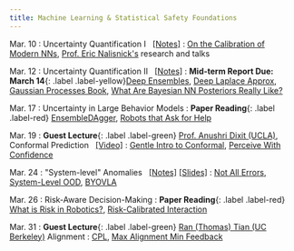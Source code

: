 ```yaml
---
title: Machine Learning & Statistical Safety Foundations
---
```


Mar. 10
: Uncertainty Quantification I &nbsp; [[Notes]](./assets/pdfs/Lecture9_uq_pt1.pdf)
  : [On the Calibration of Modern NNs](https://arxiv.org/abs/1706.04599), [Prof. Eric Nalisnick's](https://enalisnick.github.io/) research and talks
  <!-- **HW #3 Out**{: .label .label-default} -->

Mar. 12
: Uncertainty Quantification II &nbsp; [[Notes]](./assets/pdfs/Lecture10_uq_pt2.pdf)
  : **Mid-term Report Due: March 14**{: .label .label-yellow}[Deep Ensembles](https://arxiv.org/abs/1612.01474), [Deep Laplace Approx](https://arxiv.org/abs/2106.14806), [Gaussian Processes Book](https://gaussianprocess.org/gpml/chapters/RW.pdf), [What Are Bayesian NN Posteriors Really Like?](https://proceedings.mlr.press/v139/izmailov21a/izmailov21a.pdf)   


Mar. 17
: Uncertainty in Large Behavior Models
  : **Paper Reading**{: .label .label-red} [EnsembleDAgger](https://arxiv.org/abs/1807.08364), [Robots that Ask for Help](https://arxiv.org/abs/2307.01928) 
<!-- [Diffusion Policy](https://arxiv.org/pdf/2303.04137) -->


Mar. 19
: **Guest Lecture**{: .label .label-green} [Prof. Anushri Dixit (UCLA)](https://www.anushridixit.com/), Conformal Prediction &nbsp; [[Video]](https://drive.google.com/file/d/1huVnpgnhYUCRZ8tHBNaGK6VNS8wZYaZ-/view?usp=drive_link)
  : [Gentle Intro to Conformal](https://arxiv.org/abs/2107.07511), [Perceive With Confidence](https://arxiv.org/abs/2403.08185)

Mar. 24
: "System-level" Anomalies &nbsp; [[Notes]](./assets/pdfs/Lecture11_system-level-UQ-1.pdf) [[Slides]](./assets/pdfs/Lecture11_system-level-UQ-2.pdf)
  : [Not All Errors](https://arxiv.org/abs/2403.04745), [System-Level OOD](https://arxiv.org/abs/2212.14020), [BYOVLA](https://arxiv.org/abs/2410.01971)

Mar. 26 
: Risk-Aware Decision-Making 
  : **Paper Reading**{: .label .label-red} [What is Risk in Robotics?](https://arxiv.org/abs/1710.11040), [Risk-Calibrated Interaction](https://arxiv.org/abs/2403.15959)

Mar. 31
: **Guest Lecture**{: .label .label-green} [Ran (Thomas) Tian (UC Berkeley)](https://thomasrantian.github.io/) Alignment
  : [CPL](https://arxiv.org/pdf/2310.13639), [Max Alignment Min Feedback](https://arxiv.org/abs/2412.04835)

